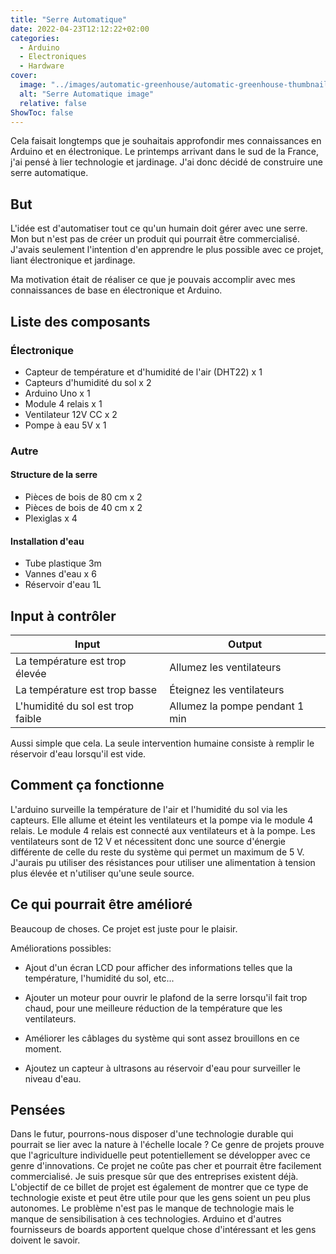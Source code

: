 ```yaml
---
title: "Serre Automatique"
date: 2022-04-23T12:12:22+02:00
categories:
  - Arduino
  - Electroniques
  - Hardware
cover:
  image: "../images/automatic-greenhouse/automatic-greenhouse-thumbnail.jpeg"
  alt: "Serre Automatique image"
  relative: false
ShowToc: false
---
```


Cela faisait longtemps que je souhaitais approfondir mes connaissances en Arduino et en électronique. Le printemps arrivant dans le sud de la France, j'ai pensé à lier technologie et jardinage. J'ai donc décidé de construire une serre automatique.

## But

L'idée est d'automatiser tout ce qu'un humain doit gérer avec une serre. Mon but n'est pas de créer un produit qui pourrait être commercialisé. J'avais seulement l'intention d'en apprendre le plus possible avec ce projet, liant électronique et jardinage.

Ma motivation était de réaliser ce que je pouvais accomplir avec mes connaissances de base en électronique et Arduino.

## Liste des composants

### Électronique

- Capteur de température et d'humidité de l'air (DHT22) x 1
- Capteurs d'humidité du sol x 2
- Arduino Uno x 1
- Module 4 relais x 1
- Ventilateur 12V CC x 2
- Pompe à eau 5V x 1

### Autre

#### Structure de la serre

- Pièces de bois de 80 cm x 2
- Pièces de bois de 40 cm x 2
- Plexiglas x 4

#### Installation d'eau

- Tube plastique 3m
- Vannes d'eau x 6
- Réservoir d'eau 1L

## Input à contrôler

| Input                             | Output                         |
| --------------------------------- | ------------------------------ |
| La température est trop élevée    | Allumez les ventilateurs       |
| La température est trop basse     | Éteignez les ventilateurs      |
| L'humidité du sol est trop faible | Allumez la pompe pendant 1 min |

Aussi simple que cela. La seule intervention humaine consiste à remplir le réservoir d'eau lorsqu'il est vide.

## Comment ça fonctionne

L'arduino surveille la température de l'air et l'humidité du sol via les capteurs. Elle allume et éteint les ventilateurs et la pompe via le module 4 relais. Le module 4 relais est connecté aux ventilateurs et à la pompe. Les ventilateurs sont de 12 V et nécessitent donc une source d'énergie différente de celle du reste du système qui permet un maximum de 5 V. J'aurais pu utiliser des résistances pour utiliser une alimentation à tension plus élevée et n'utiliser qu'une seule source.

## Ce qui pourrait être amélioré

Beaucoup de choses. Ce projet est juste pour le plaisir.

Améliorations possibles:

- Ajout d'un écran LCD pour afficher des informations telles que la température, l'humidité du sol, etc...

- Ajouter un moteur pour ouvrir le plafond de la serre lorsqu'il fait trop chaud, pour une meilleure réduction de la température que les ventilateurs.

- Améliorer les câblages du système qui sont assez brouillons en ce moment.

- Ajoutez un capteur à ultrasons au réservoir d'eau pour surveiller le niveau d'eau.

## Pensées

Dans le futur, pourrons-nous disposer d'une technologie durable qui pourrait se lier avec la nature à l'échelle locale ? Ce genre de projets prouve que l'agriculture individuelle peut potentiellement se développer avec ce genre d'innovations. Ce projet ne coûte pas cher et pourrait être facilement commercialisé. Je suis presque sûr que des entreprises existent déjà. L'objectif de ce billet de projet est également de montrer que ce type de technologie existe et peut être utile pour que les gens soient un peu plus autonomes.
Le problème n'est pas le manque de technologie mais le manque de sensibilisation à ces technologies. Arduino et d'autres fournisseurs de boards apportent quelque chose d'intéressant et les gens doivent le savoir.
